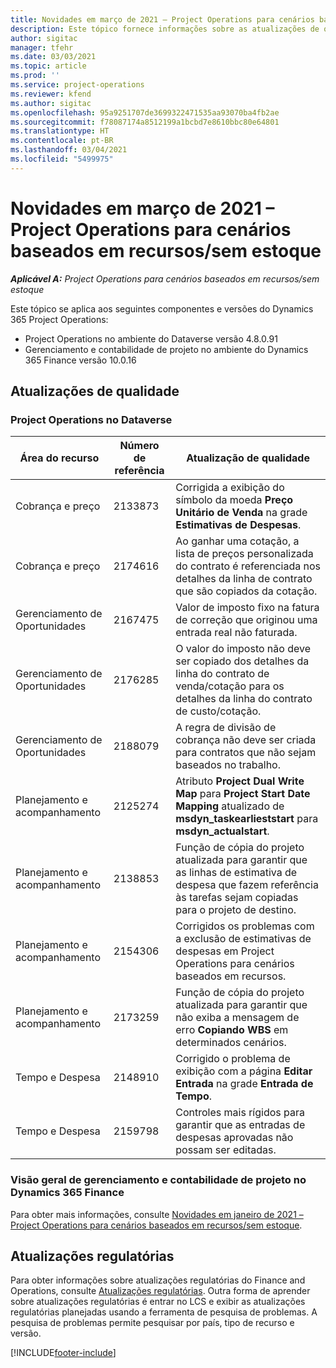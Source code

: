 ```yaml
---
title: Novidades em março de 2021 – Project Operations para cenários baseados em recursos/sem estoque
description: Este tópico fornece informações sobre as atualizações de qualidade disponíveis na versão de março de 2021 do Project Operations para cenários baseados em recursos/sem estoque.
author: sigitac
manager: tfehr
ms.date: 03/03/2021
ms.topic: article
ms.prod: ''
ms.service: project-operations
ms.reviewer: kfend
ms.author: sigitac
ms.openlocfilehash: 95a9251707de3699322471535aa93070ba4fb2ae
ms.sourcegitcommit: f78087174a8512199a1bcbd7e8610bbc80e64801
ms.translationtype: HT
ms.contentlocale: pt-BR
ms.lasthandoff: 03/04/2021
ms.locfileid: "5499975"
---
```

# <a name="whats-new-march-2021---project-operations-for-resourcenon-stocked-based-scenarios"></a>Novidades em março de 2021 – Project Operations para cenários baseados em recursos/sem estoque

_**Aplicável A:** Project Operations para cenários baseados em recursos/sem estoque_

Este tópico se aplica aos seguintes componentes e versões do Dynamics 365 Project Operations:

- Project Operations no ambiente do Dataverse versão 4.8.0.91 
- Gerenciamento e contabilidade de projeto no ambiente do Dynamics 365 Finance versão 10.0.16 

## <a name="quality-updates"></a>Atualizações de qualidade

### <a name="project-operations-on-dataverse"></a>Project Operations no Dataverse


| **Área do recurso** | **Número de referência** | **Atualização de qualidade** |
| --- | --- | --- |
| Cobrança e preço | 2133873 | Corrigida a exibição do símbolo da moeda **Preço Unitário de Venda** na grade **Estimativas de Despesas**. |
| Cobrança e preço | 2174616 | Ao ganhar uma cotação, a lista de preços personalizada do contrato é referenciada nos detalhes da linha de contrato que são copiados da cotação. |
| Gerenciamento de Oportunidades | 2167475 | Valor de imposto fixo na fatura de correção que originou uma entrada real não faturada. |
| Gerenciamento de Oportunidades | 2176285 | O valor do imposto não deve ser copiado dos detalhes da linha do contrato de venda/cotação para os detalhes da linha do contrato de custo/cotação. |
| Gerenciamento de Oportunidades | 2188079 | A regra de divisão de cobrança não deve ser criada para contratos que não sejam baseados no trabalho. |
| Planejamento e acompanhamento | 2125274 | Atributo **Project Dual Write Map** para **Project Start Date Mapping** atualizado de **msdyn\_taskearlieststart** para **msdyn\_actualstart**. |
| Planejamento e acompanhamento | 2138853 | Função de cópia do projeto atualizada para garantir que as linhas de estimativa de despesa que fazem referência às tarefas sejam copiadas para o projeto de destino. |
| Planejamento e acompanhamento | 2154306 | Corrigidos os problemas com a exclusão de estimativas de despesas em Project Operations para cenários baseados em recursos. |
| Planejamento e acompanhamento | 2173259 | Função de cópia do projeto atualizada para garantir que não exiba a mensagem de erro **Copiando WBS** em determinados cenários. |
| Tempo e Despesa | 2148910 | Corrigido o problema de exibição com a página **Editar Entrada** na grade **Entrada de Tempo**. |
| Tempo e Despesa | 2159798 | Controles mais rígidos para garantir que as entradas de despesas aprovadas não possam ser editadas. |

### <a name="project-management-and-accounting-on-dynamics-365-finance"></a>Visão geral de gerenciamento e contabilidade de projeto no Dynamics 365 Finance

Para obter mais informações, consulte [Novidades em janeiro de 2021 – Project Operations para cenários baseados em recursos/sem estoque](whats-new-jan-2021-resource-based.md).

## <a name="regulatory-updates"></a>Atualizações regulatórias

Para obter informações sobre atualizações regulatórias do Finance and Operations, consulte [Atualizações regulatórias](https://docs.microsoft.com/dynamics365/finance/localizations/regulatory-updates). Outra forma de aprender sobre atualizações regulatórias é entrar no LCS e exibir as atualizações regulatórias planejadas usando a ferramenta de pesquisa de problemas. A pesquisa de problemas permite pesquisar por país, tipo de recurso e versão.


[!INCLUDE[footer-include](../includes/footer-banner.md)]
